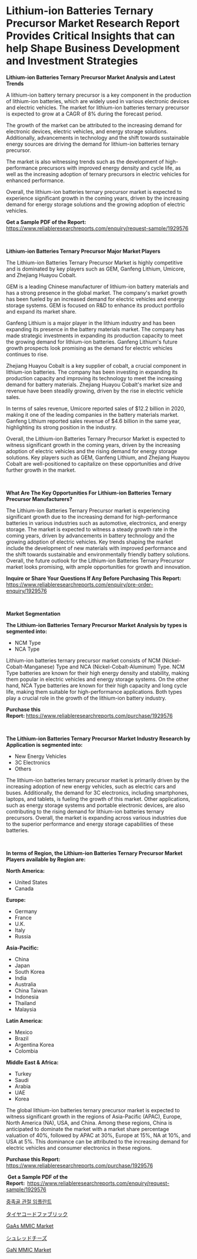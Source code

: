<p><h1>Lithium-ion Batteries Ternary Precursor Market Research Report Provides Critical Insights that can help Shape Business Development and Investment Strategies</h1></p><p><strong>Lithium-ion Batteries Ternary Precursor Market Analysis and Latest Trends</strong></p>
<p><p>A lithium-ion battery ternary precursor is a key component in the production of lithium-ion batteries, which are widely used in various electronic devices and electric vehicles. The market for lithium-ion batteries ternary precursor is expected to grow at a CAGR of 8% during the forecast period. </p><p>The growth of the market can be attributed to the increasing demand for electronic devices, electric vehicles, and energy storage solutions. Additionally, advancements in technology and the shift towards sustainable energy sources are driving the demand for lithium-ion batteries ternary precursor. </p><p>The market is also witnessing trends such as the development of high-performance precursors with improved energy density and cycle life, as well as the increasing adoption of ternary precursors in electric vehicles for enhanced performance. </p><p>Overall, the lithium-ion batteries ternary precursor market is expected to experience significant growth in the coming years, driven by the increasing demand for energy storage solutions and the growing adoption of electric vehicles.</p></p>
<p><strong>Get a Sample PDF of the Report:&nbsp;</strong> <a href="https://www.reliableresearchreports.com/enquiry/request-sample/1929576">https://www.reliableresearchreports.com/enquiry/request-sample/1929576</a></p>
<p>&nbsp;</p>
<p><strong>Lithium-ion Batteries Ternary Precursor Major Market Players</strong></p>
<p><p>The Lithium-ion Batteries Ternary Precursor Market is highly competitive and is dominated by key players such as GEM, Ganfeng Lithium, Umicore, and Zhejiang Huayou Cobalt. </p><p>GEM is a leading Chinese manufacturer of lithium-ion battery materials and has a strong presence in the global market. The company's market growth has been fueled by an increased demand for electric vehicles and energy storage systems. GEM is focused on R&D to enhance its product portfolio and expand its market share.</p><p>Ganfeng Lithium is a major player in the lithium industry and has been expanding its presence in the battery materials market. The company has made strategic investments in expanding its production capacity to meet the growing demand for lithium-ion batteries. Ganfeng Lithium's future growth prospects look promising as the demand for electric vehicles continues to rise.</p><p>Zhejiang Huayou Cobalt is a key supplier of cobalt, a crucial component in lithium-ion batteries. The company has been investing in expanding its production capacity and improving its technology to meet the increasing demand for battery materials. Zhejiang Huayou Cobalt's market size and revenue have been steadily growing, driven by the rise in electric vehicle sales.</p><p>In terms of sales revenue, Umicore reported sales of $12.2 billion in 2020, making it one of the leading companies in the battery materials market. Ganfeng Lithium reported sales revenue of $4.6 billion in the same year, highlighting its strong position in the industry.</p><p>Overall, the Lithium-ion Batteries Ternary Precursor Market is expected to witness significant growth in the coming years, driven by the increasing adoption of electric vehicles and the rising demand for energy storage solutions. Key players such as GEM, Ganfeng Lithium, and Zhejiang Huayou Cobalt are well-positioned to capitalize on these opportunities and drive further growth in the market.</p></p>
<p>&nbsp;</p>
<p><strong>What Are The Key Opportunities For Lithium-ion Batteries Ternary Precursor Manufacturers?</strong></p>
<p><p>The Lithium-ion Batteries Ternary Precursor market is experiencing significant growth due to the increasing demand for high-performance batteries in various industries such as automotive, electronics, and energy storage. The market is expected to witness a steady growth rate in the coming years, driven by advancements in battery technology and the growing adoption of electric vehicles. Key trends shaping the market include the development of new materials with improved performance and the shift towards sustainable and environmentally friendly battery solutions. Overall, the future outlook for the Lithium-ion Batteries Ternary Precursor market looks promising, with ample opportunities for growth and innovation.</p></p>
<p><strong>Inquire or Share Your Questions If Any Before Purchasing This Report:</strong> <a href="https://www.reliableresearchreports.com/enquiry/pre-order-enquiry/1929576">https://www.reliableresearchreports.com/enquiry/pre-order-enquiry/1929576</a></p>
<p>&nbsp;</p>
<p><strong>Market Segmentation</strong></p>
<p><strong>The Lithium-ion Batteries Ternary Precursor Market Analysis by types is segmented into:</strong></p>
<p><ul><li>NCM Type</li><li>NCA Type</li></ul></p>
<p><p>Lithium-ion batteries ternary precursor market consists of NCM (Nickel-Cobalt-Manganese) Type and NCA (Nickel-Cobalt-Aluminum) Type. NCM Type batteries are known for their high energy density and stability, making them popular in electric vehicles and energy storage systems. On the other hand, NCA Type batteries are known for their high capacity and long cycle life, making them suitable for high-performance applications. Both types play a crucial role in the growth of the lithium-ion battery industry.</p></p>
<p><strong>Purchase this Report:&nbsp;</strong><a href="https://www.reliableresearchreports.com/purchase/1929576">https://www.reliableresearchreports.com/purchase/1929576</a></p>
<p>&nbsp;</p>
<p><strong>The Lithium-ion Batteries Ternary Precursor Market Industry Research by Application is segmented into:</strong></p>
<p><ul><li>New Energy Vehicles</li><li>3C Electronics</li><li>Others</li></ul></p>
<p><p>The lithium-ion batteries ternary precursor market is primarily driven by the increasing adoption of new energy vehicles, such as electric cars and buses. Additionally, the demand for 3C electronics, including smartphones, laptops, and tablets, is fueling the growth of this market. Other applications, such as energy storage systems and portable electronic devices, are also contributing to the rising demand for lithium-ion batteries ternary precursors. Overall, the market is expanding across various industries due to the superior performance and energy storage capabilities of these batteries.</p></p>
<p>&nbsp;</p>
<p><strong>In terms of Region, the Lithium-ion Batteries Ternary Precursor Market Players available by Region are:</strong></p>
<p>
    <p> <strong> North America: </strong>
        <ul>
            <li>United States</li>
            <li>Canada</li>
        </ul>
        </p> 
    <p> <strong> Europe: </strong>
        <ul>
            <li>Germany</li>
            <li>France</li>
            <li>U.K.</li>
            <li>Italy</li>
            <li>Russia</li>
        </ul>
        </p> 
    <p> <strong> Asia-Pacific: </strong>
        <ul>
            <li>China</li>
            <li>Japan</li>
            <li>South Korea</li>
            <li>India</li>
            <li>Australia</li>
            <li>China Taiwan</li>
            <li>Indonesia</li>
            <li>Thailand</li>
            <li>Malaysia</li>
        </ul>
        </p> 
    <p> <strong> Latin America: </strong>
        <ul>
            <li>Mexico</li>
            <li>Brazil</li>
            <li>Argentina Korea</li>
            <li>Colombia</li>
        </ul>
        </p> 
    <p> <strong> Middle East & Africa: </strong>
        <ul>
            <li>Turkey</li>
            <li>Saudi</li>
            <li>Arabia</li>
            <li>UAE</li>
            <li>Korea</li>
        </ul>
    </p>
    </p>
<p><p>The global lithium-ion batteries ternary precursor market is expected to witness significant growth in the regions of Asia-Pacific (APAC), Europe, North America (NA), USA, and China. Among these regions, China is anticipated to dominate the market with a market share percentage valuation of 40%, followed by APAC at 30%, Europe at 15%, NA at 10%, and USA at 5%. This dominance can be attributed to the increasing demand for electric vehicles and consumer electronics in these regions.</p></p>
<p><strong>Purchase this Report: </strong><a href="https://www.reliableresearchreports.com/purchase/1929576">https://www.reliableresearchreports.com/purchase/1929576</a></p>
<p>&nbsp;<strong>Get a Sample PDF of the Report:&nbsp;&nbsp;</strong><a href="https://www.reliableresearchreports.com/enquiry/request-sample/1929576">https://www.reliableresearchreports.com/enquiry/request-sample/1929576</a></p>
<p><strong></strong></p>
<p><p><a href="https://medium.com/@tristiarton768456/%EC%88%98%EB%B6%80%EB%BC%88-%EC%86%90%EA%B0%80%EB%9D%BD-%EA%B4%80%EC%A0%88-%EC%9D%B4%EC%8B%9D%EC%8B%9C%EC%9E%A5-%EA%B7%9C%EB%AA%A8-%EC%8B%9C%EC%9E%A5-%EC%A0%84%EB%A7%9D-%EB%B0%8F-%EC%8B%9C%EC%9E%A5-%EC%98%88%EC%B8%A1-2024%EB%85%84%EB%B6%80%ED%84%B0-2031%EB%85%84%EA%B9%8C%EC%A7%80-67286bb16ee6">중족골 관절 임플란트</a></p><p><a href="https://medium.com/@dawson566/%E3%82%BF%E3%82%A4%E3%83%A4%E3%82%B3%E3%83%BC%E3%83%89%E3%83%95%E3%82%A1%E3%83%96%E3%83%AA%E3%83%83%E3%82%AF%E5%B8%82%E5%A0%B4-%E7%A8%AE%E9%A1%9E-%E7%94%A8%E9%80%94-%E5%9C%B0%E7%90%86%E3%81%AB%E3%82%88%E3%82%8B%E5%8C%85%E6%8B%AC%E7%9A%84%E8%A9%95%E4%BE%A1-79d09e60b660">タイヤコードファブリック</a></p><p><a href="https://view.publitas.com/reportprime-1/gaas-mmic-market-research-report-the-key-to-successful-business-strategy-forecasted-for-period-from-2024-2031/">GaAs MMIC Market</a></p><p><a href="https://medium.com/@dawson566/%E3%83%91%E3%83%AB%E3%83%97%E7%8A%B6%E3%81%AE%E3%83%81%E3%83%BC%E3%82%BA%E5%B8%82%E5%A0%B4-%E7%A8%AE%E9%A1%9E-%E7%94%A8%E9%80%94-%E5%9C%B0%E7%90%86%E3%81%AB%E3%82%88%E3%82%8B%E5%8C%85%E6%8B%AC%E7%9A%84%E3%81%AA%E8%A9%95%E4%BE%A1-fcdfdff6282e">シュレッドチーズ</a></p><p><a href="https://view.publitas.com/reportprime-1/gan-mmic-market-research-report-provides-critical-insights-that-can-help-shape-business-development-and-investment-strategies/">GaN MMIC Market</a></p></p>